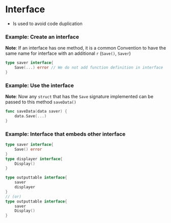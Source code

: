 # Interface

- Is used to avoid code duplication

### Example: Create an interface

**Note**: 
If an interface has one method, it is a common Convention to have the same name for interface with an additional `r` (`Save()`, `Saver`)
```go
type saver interface{
    Save(...) error // We do not add function definition in interface
}
```

### Example: Use the interface
**Note**: Now any `struct` that has the `Save` signature implemented can be passed to this method `saveData()`
```go
func saveData(data saver) {
    data.Save(...)
}
```

### Example: Interface that embeds other interface

```go
type saver interface{
    Save() error
}
type displayer interface{
    Display()
}

type outputtable interface{
    saver
    displayer
} 
// (or)
type outputtable interface{
    saver
    Display()
} 
```
